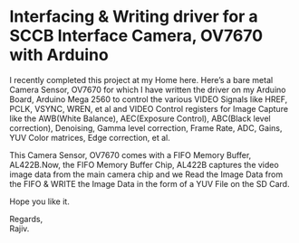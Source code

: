 # Interfacing & Writing driver for a SCCB Interface Camera, OV7670 with Arduino

I recently completed this project at my Home here.  Here’s a bare metal Camera
Sensor, OV7670 for which I have written the driver on my Arduino Board, Arduino 
Mega 2560 to control the various VIDEO Signals like HREF, PCLK, VSYNC, WREN, et 
al and VIDEO Control registers for Image Capture like the AWB(White Balance), 
AEC(Exposure Control), ABC(Black level correction), Denoising, Gamma level 
correction, Frame Rate, ADC, Gains, YUV Color matrices, Edge correction,  et al. 

This Camera Sensor, OV7670 comes with a FIFO Memory Buffer, AL422B.Now, the FIFO 
Memory Buffer Chip, AL422B captures the video image data from the main camera chip 
and we Read the Image Data from the FIFO & WRITE the Image Data in the form of a 
YUV File on the SD Card. 

Hope you like it. 


Regards, \
Rajiv.
